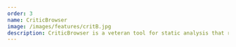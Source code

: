 ```yaml
---
order: 3
name: CriticBrowser
image: /images/features/critB.jpg
description: CriticBrowser is a veteran tool for static analysis that relied on SmallLint static analysis and existed in Pharo for many years. Renraku started as a wrapper of SmallLint and still shares may static analysis rules with the old system. During the work on Renraku we learned many important approaches to suggest automated fixes or detect issues more precisely. Lately CriticBrowser was ported to Renraku, and so all the features originally developed for QualityAssistant are now available in CriticBrowser.
---
```

